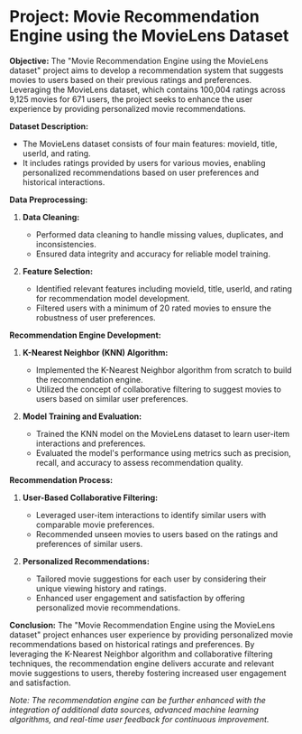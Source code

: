 # **Project: Movie Recommendation Engine using the MovieLens Dataset**

**Objective:**
The "Movie Recommendation Engine using the MovieLens dataset" project aims to develop a recommendation system that suggests movies to users based on their previous ratings and preferences. Leveraging the MovieLens dataset, which contains 100,004 ratings across 9,125 movies for 671 users, the project seeks to enhance the user experience by providing personalized movie recommendations.

**Dataset Description:**
- The MovieLens dataset consists of four main features: movieId, title, userId, and rating.
- It includes ratings provided by users for various movies, enabling personalized recommendations based on user preferences and historical interactions.

**Data Preprocessing:**
1. **Data Cleaning:**
   - Performed data cleaning to handle missing values, duplicates, and inconsistencies.
   - Ensured data integrity and accuracy for reliable model training.

2. **Feature Selection:**
   - Identified relevant features including movieId, title, userId, and rating for recommendation model development.
   - Filtered users with a minimum of 20 rated movies to ensure the robustness of user preferences.

**Recommendation Engine Development:**
1. **K-Nearest Neighbor (KNN) Algorithm:**
   - Implemented the K-Nearest Neighbor algorithm from scratch to build the recommendation engine.
   - Utilized the concept of collaborative filtering to suggest movies to users based on similar user preferences.

2. **Model Training and Evaluation:**
   - Trained the KNN model on the MovieLens dataset to learn user-item interactions and preferences.
   - Evaluated the model's performance using metrics such as precision, recall, and accuracy to assess recommendation quality.

**Recommendation Process:**
1. **User-Based Collaborative Filtering:**
   - Leveraged user-item interactions to identify similar users with comparable movie preferences.
   - Recommended unseen movies to users based on the ratings and preferences of similar users.

2. **Personalized Recommendations:**
   - Tailored movie suggestions for each user by considering their unique viewing history and ratings.
   - Enhanced user engagement and satisfaction by offering personalized movie recommendations.

**Conclusion:**
The "Movie Recommendation Engine using the MovieLens dataset" project enhances user experience by providing personalized movie recommendations based on historical ratings and preferences. By leveraging the K-Nearest Neighbor algorithm and collaborative filtering techniques, the recommendation engine delivers accurate and relevant movie suggestions to users, thereby fostering increased user engagement and satisfaction.

*Note: The recommendation engine can be further enhanced with the integration of additional data sources, advanced machine learning algorithms, and real-time user feedback for continuous improvement.*
